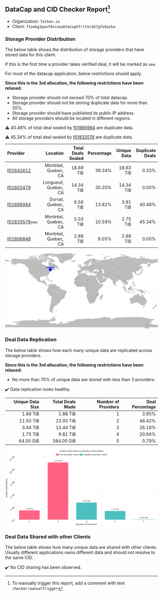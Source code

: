 ## DataCap and CID Checker Report[^1]
 - Organization: `Talken.io`
 - Client: `f1smkg3penf4nrooa6tmzxphfrlt5c567gfa5azka`
### Storage Provider Distribution
The below table shows the distribution of storage providers that have stored data for this client.

If this is the first time a provider takes verified deal, it will be marked as `new`.

For most of the datacap application, below restrictions should apply.

**Since this is the 3rd allocation, the following restrictions have been relaxed:**
 - Storage provider should not exceed 70% of total datacap.
 - Storage provider should not be storing duplicate data for more than 20%.
 - Storage provider should have published its public IP address.
 - All storage providers should be located in different regions.

⚠️ 40.48% of total deal sealed by [f01666984](https://filfox.info/en/address/f01666984) are duplicate data.

⚠️ 45.34% of total deal sealed by [f01833576](https://filfox.info/en/address/f01833576) are duplicate data.

| Provider                                                    |              Location | Total Deals Sealed | Percentage | Unique Data | Duplicate Deals |
| :---------------------------------------------------------- | --------------------: | -----------------: | ---------: | ----------: | --------------: |
| [f01641612](https://filfox.info/en/address/f01641612)       |  Montréal, Quebec, CA |          18.69 TiB |     39.34% |   18.63 TiB |           0.33% |
| [f01602479](https://filfox.info/en/address/f01602479)       | Longueuil, Quebec, CA |          14.34 TiB |     30.20% |   14.34 TiB |           0.00% |
| [f01666984](https://filfox.info/en/address/f01666984)       |    Dorval, Quebec, CA |           6.56 TiB |     13.82% |    3.91 TiB |          40.48% |
| [f01833576](https://filfox.info/en/address/f01833576)`new`  |  Montréal, Quebec, CA |           5.03 TiB |     10.59% |    2.75 TiB |          45.34% |
| [f01606849](https://filfox.info/en/address/f01606849)       |  Montréal, Quebec, CA |           2.88 TiB |      6.05% |    2.88 TiB |           0.00% |

![Provider Distribution](https://raw.githubusercontent.com/data-preservation-programs/filplus-checker-assets/main/filecoin-project/filecoin-plus-large-datasets/issues/163/1671093724251.png)
### Deal Data Replication
The below table shows how each many unique data are replicated across storage providers.

**Since this is the 3rd allocation, the following restrictions have been relaxed:**
- No more than 70% of unique data are stored with less than 3 providers.

✔️ Data replication looks healthy.

| Unique Data Size | Total Deals Made | Number of Providers | Deal Percentage |
| ---------------: | ---------------: | ------------------: | --------------: |
|         1.88 TiB |         1.88 TiB |                   1 |           3.95% |
|        11.50 TiB |        23.00 TiB |                   2 |          48.42% |
|         3.44 TiB |        12.44 TiB |                   3 |          26.18% |
|         1.75 TiB |         9.81 TiB |                   4 |          20.66% |
|        64.00 GiB |       384.00 GiB |                   5 |           0.79% |

![Replication Distribution](https://raw.githubusercontent.com/data-preservation-programs/filplus-checker-assets/main/filecoin-project/filecoin-plus-large-datasets/issues/163/1671093759513.png)
### Deal Data Shared with other Clients
The below table shows how many unique data are shared with other clients.
Usually different applications owns different data and should not resolve to the same CID.

✔️ No CID sharing has been observed.

[^1]: To manually trigger this report, add a comment with text `checker:manualTrigger`
